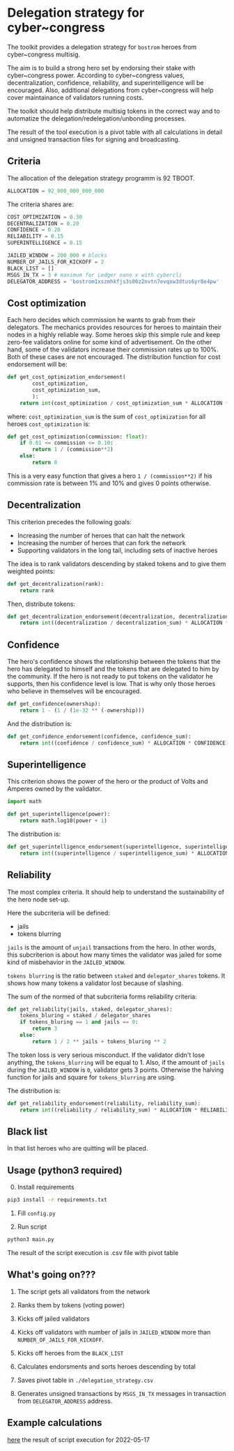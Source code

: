 # Delegation strategy for cyber~congress

The toolkit provides a delegation strategy for `bostrom` heroes from cyber~congress multisig.

The aim is to build a strong hero set by endorsing their stake with cyber\~congress power. According to cyber\~congress values, decentralization, confidence, reliability, and superintelligence will be encouraged. Also, additional delegations from cyber~congress will help cover maintainance of validators running costs.

The toolkit should help distribute multisig tokens in the correct way and to automatize the delegation/redelegation/unbonding processes.

The result of the tool execution is a pivot table with all calculations in detail and unsigned transaction files for signing and broadcasting.

## Criteria

The allocation of the delegation strategy programm is 92 TBOOT.

```python
ALLOCATION = 92_000_000_000_000
```

The criteria shares are:

```python
COST_OPTIMIZATION = 0.30
DECENTRALIZATION = 0.20
CONFIDENCE = 0.20
RELIABILITY = 0.15
SUPERINTELLIGENCE = 0.15
```

```python
JAILED_WINDOW = 200_000 # blocks
NUMBER_OF_JAILS_FOR_KICKOFF = 2
BLACK_LIST = []
MSGS_IN_TX = 3 # maximum for Ledger nano x with cybercli
DELEGATOR_ADDRESS = 'bostrom1xszmhkfjs3s00z2nvtn7evqxw3dtus6yr8e4pw'
```

## Cost optimization

Each hero decides which commission he wants to grab from their delegators. The mechanics provides resources for heroes to maintain their nodes in a highly reliable way. Some heroes skip this simple rule and keep zero-fee validators online for some kind of advertisement. On the other hand, some of the validators increase their commission rates up to 100%. Both of these cases are not encouraged. The distribution function for cost endorsement will be:

```python
def get_cost_optimization_endorsement(
        cost_optimization,
        cost_optimization_sum,
        ):
    return int(cost_optimization / cost_optimization_sum * ALLOCATION * COST_OPTIMIZATION)
```

where:
`cost_optimization_sum` is the sum of `cost_optimization` for all heroes
`cost_optimization` is:

```python
def get_cost_optimization(commission: float):
    if 0.01 <= commission <= 0.10:
        return 1 / (commission**2)
    else:
        return 0
```

This is a very easy function that gives a hero `1 / (commission**2)` if his commission rate is between 1% and 10% and gives 0 points otherwise. 

## Decentralization

This criterion precedes the following goals:

- Increasing the number of heroes that can halt the network
- Increasing the number of heroes that can fork the network
- Supporting validators in the long tail, including sets of inactive heroes

The idea is to rank validators descending by staked tokens and to give them weighted points:

```python
def get_decentralization(rank):
    return rank
```

Then, distribute tokens:

```python
def get_decentralization_endorsement(decentralization, decentralization_sum):
    return int((decentralization / decentralization_sum) * ALLOCATION * DECENTRALIZATION)
```

## Confidence

The hero's confidence shows the relationship between the tokens that the hero has delegated to himself and the tokens that are delegated to him by the community. If the hero is not ready to put tokens on the validator he supports, then his confidence level is low. That is why only those heroes who believe in themselves will be encouraged.

```python
def get_confidence(ownership):
    return 1 - (1 / (1e-32 ** (-ownership)))
```

And the distribution is:

```python
def get_confidence_endorsement(confidence, confidence_sum):
    return int((confidence / confidence_sum) * ALLOCATION * CONFIDENCE)
```

## Superintelligence

This criterion shows the power of the hero or the product of Volts and Amperes owned by the validator.

```python
import math

def get_superintelligence(power):
    return math.log10(power + 1)
```

The distribution is:

```python
def get_superintelligence_endorsement(superintelligence, superintelligence_sum):
    return int((superintelligence / superintelligence_sum) * ALLOCATION * SUPERINTELLIGENCE)
```

## Reliability

The most complex criteria. It should help to understand the sustainability of the hero node set-up.

Here the subcriteria will be defined:

- jails
- tokens blurring

`jails` is the amount of `unjail` transactions from the hero. In other words, this subcriterion is about how many times the validator was jailed for some kind of misbehavior in the `JAILED_WINDOW`.

`tokens blurring` is the ratio between `staked` and `delegator_shares` tokens. It shows how many tokens a validator lost because of slashing. 

The sum of the normed of that subcriteria forms reliability criteria:

```python
def get_reliability(jails, staked, delegator_shares):
    tokens_bluring = staked / delegator_shares
    if tokens_bluring == 1 and jails == 0:
        return 3
    else:
        return 1 / 2 ** jails + tokens_bluring ** 2
```

The token loss is very serious misconduct. If the validator didn't lose anything, the `tokens_blurring` will be equal to 1. Also, if the amount of `jails` during the `JAILED_WINDOW` is `0`, validator gets 3 points. Otherwise the halving function for jails and square for `tokens_blurring` are using.

The distribution is:

```python
def get_reliability_endorsement(reliability, reliability_sum):
    return int((reliability / reliability_sum) * ALLOCATION * RELIABILITY)
```

## Black list

In that list heroes who are quitting will be placed.

## Usage (python3 required)

0. Install requirements

```bash
pip3 install -r requirements.txt
```

1. Fill `config.py`

2. Run script

```bash
python3 main.py
```

The result of the script execution is .csv file with pivot table

## What's going on???

1. The script gets all validators from the network

2. Ranks them by tokens (voting power)

3. Kicks off jailed validators

4. Kicks off validators with number of jails in `JAILED_WINDOW` more than `NUMBER_OF_JAILS_FOR_KICKOFF`.

5. Kicks off heroes from the `BLACK_LIST`

6. Calculates endorsments and sorts heroes descending by total

7. Saves pivot table in `./delegation_strategy.csv`

8. Generates unsigned transactions by `MSGS_IN_TX` messages in transaction from `DELEGATOR_ADDRESS` address. 

## Example calculations

[here](./delegation_strategy.csv) the result of script execution for 2022-05-17
